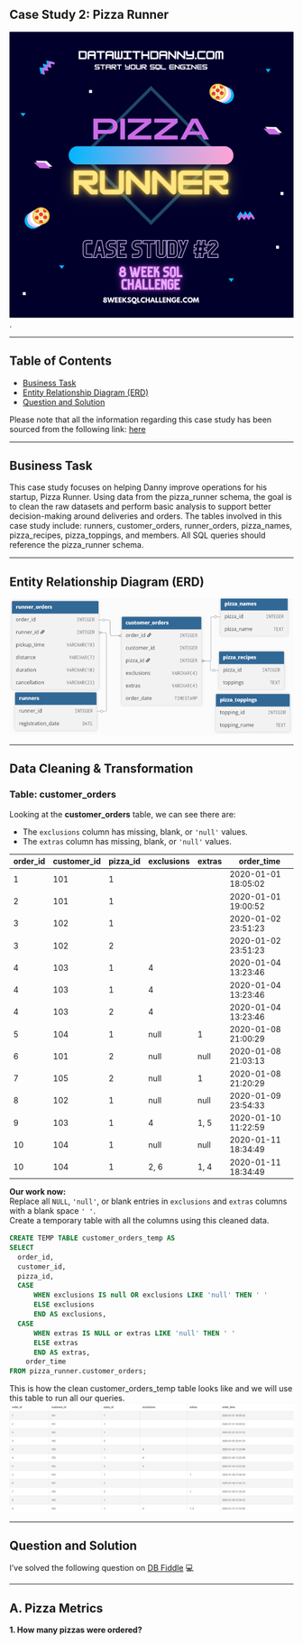 ## Case Study 2: Pizza Runner

![Case Study 2](https://github.com/ShreyanshiJaiswal/8-Week-SQL-Challenge/blob/main/.images/Case_Study%232.png).

---

## Table of Contents

- [Business Task](#business-task)  
- [Entity Relationship Diagram (ERD)](#entity-relationship-diagram-erd)  
- [Question and Solution](#question-and-solution)  

Please note that all the information regarding this case study has been sourced from the following link: [here](https://8weeksqlchallenge.com/case-study-2/)

---

## Business Task

This case study focuses on helping Danny improve operations for his startup, Pizza Runner. Using data from the pizza_runner schema, the goal is to clean the raw datasets and perform basic analysis to support better decision-making around deliveries and orders. The tables involved in this case study include: runners, customer_orders, runner_orders, pizza_names, pizza_recipes, pizza_toppings, and members. All SQL queries should reference the pizza_runner schema.

---

## Entity Relationship Diagram (ERD)

![ERD](https://github.com/ShreyanshiJaiswal/8-Week-SQL-Challenge/blob/main/.images/ERD_Case%232.png)

---

## Data Cleaning & Transformation

### Table: customer_orders

Looking at the **customer_orders** table, we can see there are:  
- The `exclusions` column has missing, blank, or `'null'` values.
- The `extras` column has missing, blank, or `'null'` values.
  
| order_id | customer_id | pizza_id | exclusions | extras | order_time          |
| -------- | ----------- | -------- | ---------- | ------ | ------------------- |
| 1        | 101         | 1        |            |        | 2020-01-01 18:05:02 |
| 2        | 101         | 1        |            |        | 2020-01-01 19:00:52 |
| 3        | 102         | 1        |            |        | 2020-01-02 23:51:23 |
| 3        | 102         | 2        |            |        | 2020-01-02 23:51:23 |
| 4        | 103         | 1        | 4          |        | 2020-01-04 13:23:46 |
| 4        | 103         | 1        | 4          |        | 2020-01-04 13:23:46 |
| 4        | 103         | 2        | 4          |        | 2020-01-04 13:23:46 |
| 5        | 104         | 1        | null       | 1      | 2020-01-08 21:00:29 |
| 6        | 101         | 2        | null       | null   | 2020-01-08 21:03:13 |
| 7        | 105         | 2        | null       | 1      | 2020-01-08 21:20:29 |
| 8        | 102         | 1        | null       | null   | 2020-01-09 23:54:33 |
| 9        | 103         | 1        | 4          | 1, 5   | 2020-01-10 11:22:59 |
| 10       | 104         | 1        | null       | null   | 2020-01-11 18:34:49 |
| 10       | 104         | 1        | 2, 6       | 1, 4   | 2020-01-11 18:34:49 |

**Our work now:**  
Replace all `NULL`, `'null'`, or blank entries in `exclusions` and `extras` columns with a blank space `' '`.  
Create a temporary table with all the columns using this cleaned data.
```sql
CREATE TEMP TABLE customer_orders_temp AS
SELECT 
  order_id, 
  customer_id, 
  pizza_id, 
  CASE
	  WHEN exclusions IS null OR exclusions LIKE 'null' THEN ' '
	  ELSE exclusions
	  END AS exclusions,
  CASE
	  WHEN extras IS NULL or extras LIKE 'null' THEN ' '
	  ELSE extras
	  END AS extras,
	order_time
FROM pizza_runner.customer_orders;
```
This is how the clean customer_orders_temp table looks like and we will use this table to run all our queries.
![customer_orders_temp](https://github.com/ShreyanshiJaiswal/8-Week-SQL-Challenge/blob/main/.images/Case_Study%232_customer_orders_tem_table.png)

---

## Question and Solution

I’ve solved the following question on [DB Fiddle](https://www.db-fiddle.com/f/7VcQKQwsS3CTkGRFG7vu98/65) 💻

---

## A. Pizza Metrics

**1. How many pizzas were ordered?**
```sql

```

